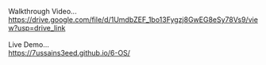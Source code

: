 Walkthrough Video...<br>https://drive.google.com/file/d/1UmdbZEF_1bo13Fygzj8GwEG8eSy78Vs9/view?usp=drive_link
<br><br>
Live Demo...<br>https://7ussains3eed.github.io/6-OS/
